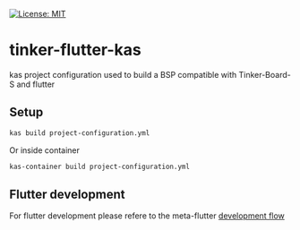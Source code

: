 [![License: MIT](https://img.shields.io/badge/License-MIT-yellow.svg)](https://opensource.org/licenses/MIT)

# tinker-flutter-kas

kas project configuration used to build a BSP compatible with Tinker-Board-S and flutter

## Setup

```bash
kas build project-configuration.yml
```

Or inside container
```bash
kas-container build project-configuration.yml
```

## Flutter development

For flutter development please refere to the meta-flutter [development flow](https://github.com/meta-flutter/meta-flutter#recommended-development-flow)
